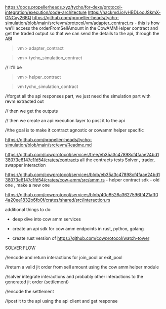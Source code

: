 https://docs.propellerheads.xyz/tycho/for-dexs/protocol-integration/execution/code-architecture 
https://hackmd.io/vHBDLooJSkmX-GNCxy26KQ
https://github.com/propeller-heads/tycho-simulation/blob/main/src/evm/protocol/vm/adapter_contract.rs - this is how we'll access the orderFromSellAmount in the CowAMMHelper contract and get the traded output so that we can send the details to the api, through the ABI

> vm > adapter_contract 

> vm > tycho_simulation_contract

// it'll be 
> vm > helper_contract 

> vm tycho_simulation_contract

//forget all the api responses part, we just need the simulation part with revm extracted out 

// then we get the outputs

// then we create an api execution layer to post it to the api 

//the goal is to make it contract agnostic or cowamm helper specific 

https://github.com/propeller-heads/tycho-simulation/blob/main/src/evm/Readme.md 


https://github.com/cowprotocol/services/tree/eb35a3c47898cf4faae24bd138073e6147c1fd54/crates/contracts all the contracts tests Solver , trader, swapper interaction


https://github.com/cowprotocol/services/blob/eb35a3c47898cf4faae24bd138073e6147c1fd54/crates/cow-amm/src/amm.rs - helper contract sdk - old one , make a new one 

https://github.com/cowprotocol/services/blob/40c8526a3627596ff421aff04a20ee1832b6fb0f/crates/shared/src/interaction.rs

 additional things to do 

- deep dive into cow amm services

- create an api sdk for cow amm endpoints in rust, python, golang 

- create rust version of https://github.com/cowprotocol/watch-tower 


SOLVER FLOW 

//encode and return interactions for join_pool or exit_pool

//return a valid jit order from sell amount using the cow amm helper module 

//solver integrate interactions and probably other interactions to the generated jit order (settlement)

//encode the settlement 

//post it to the api using the api client and get response 
